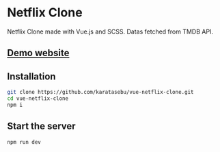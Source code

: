 # Netflix Clone

Netflix Clone made with Vue.js and SCSS. Datas fetched from TMDB API.

## [Demo website](https://vue-netflix-clone-one.vercel.app/)

## Installation

```bash
git clone https://github.com/karatasebu/vue-netflix-clone.git
cd vue-netflix-clone
npm i
```

## Start the server

```bash
npm run dev
```
